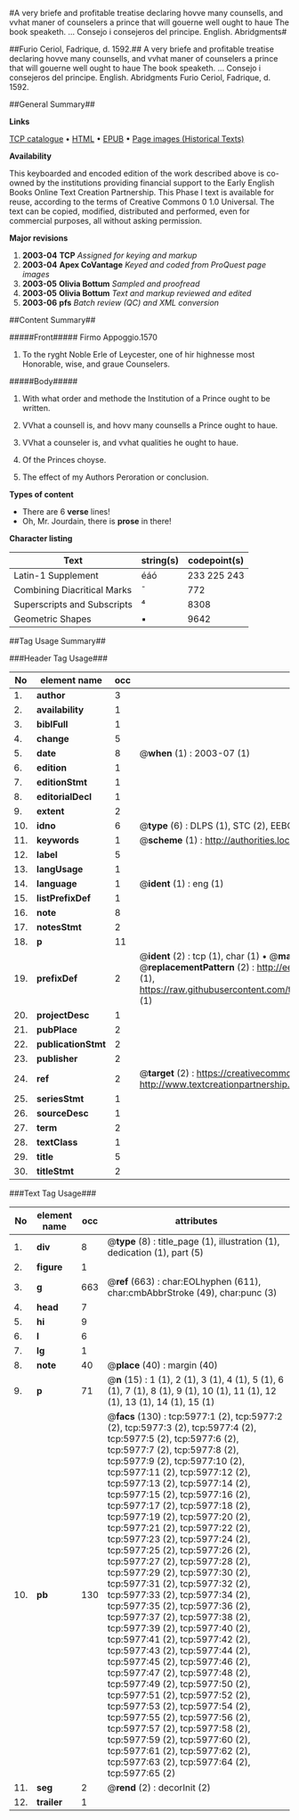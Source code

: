 #A very briefe and profitable treatise declaring hovve many counsells, and vvhat maner of counselers a prince that will gouerne well ought to haue The book speaketh. ... Consejo i consejeros del principe. English. Abridgments#

##Furio Ceriol, Fadrique, d. 1592.##
A very briefe and profitable treatise declaring hovve many counsells, and vvhat maner of counselers a prince that will gouerne well ought to haue The book speaketh. ...
Consejo i consejeros del principe. English. Abridgments
Furio Ceriol, Fadrique, d. 1592.

##General Summary##

**Links**

[TCP catalogue](http://www.ota.ox.ac.uk/tcp/)  • 
[HTML](http://tei.it.ox.ac.uk/tcp/Texts-HTML/free/A01/A01365.html)  • 
[EPUB](http://tei.it.ox.ac.uk/tcp/Texts-EPUB/free/A01/A01365.epub) • 
[Page images (Historical Texts)](https://data.historicaltexts.jisc.ac.uk/view?pubId=eebo-99841396e&pageId=eebo-99841396e-5977-1)

**Availability**

This keyboarded and encoded edition of the
	       work described above is co-owned by the institutions
	       providing financial support to the Early English Books
	       Online Text Creation Partnership. This Phase I text is
	       available for reuse, according to the terms of Creative
	       Commons 0 1.0 Universal. The text can be copied,
	       modified, distributed and performed, even for
	       commercial purposes, all without asking permission.

**Major revisions**

1. __2003-04__ __TCP__ *Assigned for keying and markup*
1. __2003-04__ __Apex CoVantage__ *Keyed and coded from ProQuest page images*
1. __2003-05__ __Olivia Bottum__ *Sampled and proofread*
1. __2003-05__ __Olivia Bottum__ *Text and markup reviewed and edited*
1. __2003-06__ __pfs__ *Batch review (QC) and XML conversion*

##Content Summary##

#####Front#####
Firmo Appoggio.1570
1. To the ryght Noble Erle of Leycester, one of hir highnesse most Honorable, wise, and graue Counselers.

#####Body#####

1. With what order and methode the Institution of a Prince ought to be written.

1. VVhat a counsell is, and hovv many counsells a Prince ought to haue.

1. VVhat a counseler is, and vvhat qualities he ought to haue.

1. Of the Princes choyse.

1. The effect of my Authors Peroration or conclusion.

**Types of content**

  * There are 6 **verse** lines!
  * Oh, Mr. Jourdain, there is **prose** in there!

**Character listing**


|Text|string(s)|codepoint(s)|
|---|---|---|
|Latin-1 Supplement|éáó|233 225 243|
|Combining             Diacritical Marks|̄|772|
|Superscripts             and Subscripts|⁴|8308|
|Geometric Shapes|▪|9642|

##Tag Usage Summary##

###Header Tag Usage###

|No|element name|occ|attributes|
|---|---|---|---|
|1.|__author__|3||
|2.|__availability__|1||
|3.|__biblFull__|1||
|4.|__change__|5||
|5.|__date__|8| @__when__ (1) : 2003-07 (1)|
|6.|__edition__|1||
|7.|__editionStmt__|1||
|8.|__editorialDecl__|1||
|9.|__extent__|2||
|10.|__idno__|6| @__type__ (6) : DLPS (1), STC (2), EEBO-CITATION (1), PROQUEST (1), VID (1)|
|11.|__keywords__|1| @__scheme__ (1) : http://authorities.loc.gov/ (1)|
|12.|__label__|5||
|13.|__langUsage__|1||
|14.|__language__|1| @__ident__ (1) : eng (1)|
|15.|__listPrefixDef__|1||
|16.|__note__|8||
|17.|__notesStmt__|2||
|18.|__p__|11||
|19.|__prefixDef__|2| @__ident__ (2) : tcp (1), char (1)  •  @__matchPattern__ (2) : ([0-9\-]+):([0-9IVX]+) (1), (.+) (1)  •  @__replacementPattern__ (2) : http://eebo.chadwyck.com/downloadtiff?vid=$1&page=$2 (1), https://raw.githubusercontent.com/textcreationpartnership/Texts/master/tcpchars.xml#$1 (1)|
|20.|__projectDesc__|1||
|21.|__pubPlace__|2||
|22.|__publicationStmt__|2||
|23.|__publisher__|2||
|24.|__ref__|2| @__target__ (2) : https://creativecommons.org/publicdomain/zero/1.0/ (1), http://www.textcreationpartnership.org/docs/. (1)|
|25.|__seriesStmt__|1||
|26.|__sourceDesc__|1||
|27.|__term__|2||
|28.|__textClass__|1||
|29.|__title__|5||
|30.|__titleStmt__|2||


###Text Tag Usage###

|No|element name|occ|attributes|
|---|---|---|---|
|1.|__div__|8| @__type__ (8) : title_page (1), illustration (1), dedication (1), part (5)|
|2.|__figure__|1||
|3.|__g__|663| @__ref__ (663) : char:EOLhyphen (611), char:cmbAbbrStroke (49), char:punc (3)|
|4.|__head__|7||
|5.|__hi__|9||
|6.|__l__|6||
|7.|__lg__|1||
|8.|__note__|40| @__place__ (40) : margin (40)|
|9.|__p__|71| @__n__ (15) : 1 (1), 2 (1), 3 (1), 4 (1), 5 (1), 6 (1), 7 (1), 8 (1), 9 (1), 10 (1), 11 (1), 12 (1), 13 (1), 14 (1), 15 (1)|
|10.|__pb__|130| @__facs__ (130) : tcp:5977:1 (2), tcp:5977:2 (2), tcp:5977:3 (2), tcp:5977:4 (2), tcp:5977:5 (2), tcp:5977:6 (2), tcp:5977:7 (2), tcp:5977:8 (2), tcp:5977:9 (2), tcp:5977:10 (2), tcp:5977:11 (2), tcp:5977:12 (2), tcp:5977:13 (2), tcp:5977:14 (2), tcp:5977:15 (2), tcp:5977:16 (2), tcp:5977:17 (2), tcp:5977:18 (2), tcp:5977:19 (2), tcp:5977:20 (2), tcp:5977:21 (2), tcp:5977:22 (2), tcp:5977:23 (2), tcp:5977:24 (2), tcp:5977:25 (2), tcp:5977:26 (2), tcp:5977:27 (2), tcp:5977:28 (2), tcp:5977:29 (2), tcp:5977:30 (2), tcp:5977:31 (2), tcp:5977:32 (2), tcp:5977:33 (2), tcp:5977:34 (2), tcp:5977:35 (2), tcp:5977:36 (2), tcp:5977:37 (2), tcp:5977:38 (2), tcp:5977:39 (2), tcp:5977:40 (2), tcp:5977:41 (2), tcp:5977:42 (2), tcp:5977:43 (2), tcp:5977:44 (2), tcp:5977:45 (2), tcp:5977:46 (2), tcp:5977:47 (2), tcp:5977:48 (2), tcp:5977:49 (2), tcp:5977:50 (2), tcp:5977:51 (2), tcp:5977:52 (2), tcp:5977:53 (2), tcp:5977:54 (2), tcp:5977:55 (2), tcp:5977:56 (2), tcp:5977:57 (2), tcp:5977:58 (2), tcp:5977:59 (2), tcp:5977:60 (2), tcp:5977:61 (2), tcp:5977:62 (2), tcp:5977:63 (2), tcp:5977:64 (2), tcp:5977:65 (2)|
|11.|__seg__|2| @__rend__ (2) : decorInit (2)|
|12.|__trailer__|1||
